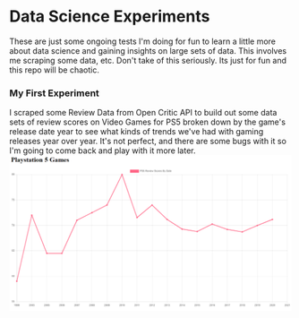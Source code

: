# Data Science Experiments

These are just some ongoing tests I'm doing for fun to learn a little more about data science and gaining insights on large sets of data. This involves me scraping some data, etc. Don't take of this seriously. Its just for fun and this repo will be chaotic.

### My First Experiment
I scraped some Review Data from Open Critic API to build out some data sets of review scores on Video Games for PS5 broken down by the game's release date year to see what kinds of trends we've had with gaming releases year over year. It's not perfect, and there are some bugs with it so I'm going to come back and play with it more later.
![PS5 Data Image](ps5_data_test.png)
